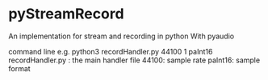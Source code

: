 # pyStreamRecord
An implementation for  stream and recording in python With pyaudio

command line e.g. python3 recordHandler.py 44100 1 paInt16
recordHandler.py : the main handler file
44100: sample rate
paInt16: sample format
